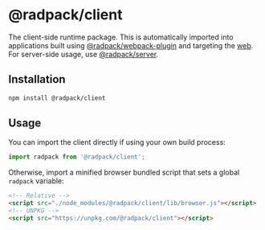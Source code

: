 # @radpack/client
The client-side runtime package. This is automatically imported into applications built using [@radpack/webpack-plugin] and targeting the [web](webpack-target). For server-side usage, use [@radpack/server].


## Installation
```sh
npm install @radpack/client
```


## Usage
You can import the client directly if using your own build process:
```js
import radpack from '@radpack/client';
```

Otherwise, import a minified browser bundled script that sets a global `radpack` variable:
```html
<!-- Relative -->
<script src="./node_modules/@radpack/client/lib/browser.js"></script>
<!-- UNPKG -->
<script src="https://unpkg.com/@radpack/client"></script>
```


[@radpack/server]: ../server/
[@radpack/webpack-plugin]: ../webpack-plugin/
[webpack-target]: https://v4.webpack.js.org/configuration/target/
